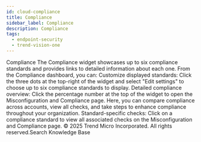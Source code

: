 ```yaml
---
id: cloud-compliance
title: Compliance
sidebar_label: Compliance
description: Compliance
tags:
  - endpoint-security
  - trend-vision-one
---
```


 Compliance The Compliance widget showcases up to six compliance standards and provides links to detailed information about each one. From the Compliance dashboard, you can: Customize displayed standards: Click the three dots at the top-right of the widget and select "Edit settings" to choose up to six compliance standards to display. Detailed compliance overview: Click the percentage number at the top of the widget to open the Misconfiguration and Compliance page. Here, you can compare compliance across accounts, view all checks, and take steps to enhance compliance throughout your organization. Standard-specific checks: Click on a compliance standard to view all associated checks on the Misconfiguration and Compliance page. © 2025 Trend Micro Incorporated. All rights reserved.Search Knowledge Base